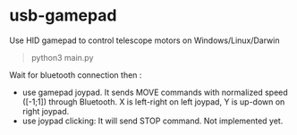 # usb-gamepad
 Use HID gamepad to control telescope motors on Windows/Linux/Darwin

> python3 main.py

Wait for bluetooth connection then :
- use gamepad joypad. It sends MOVE commands with normalized speed ([-1;1]) through Bluetooth. X is left-right on left joypad, Y is up-down on right joypad.
- use joypad clicking: It will send STOP command. Not implemented yet.
